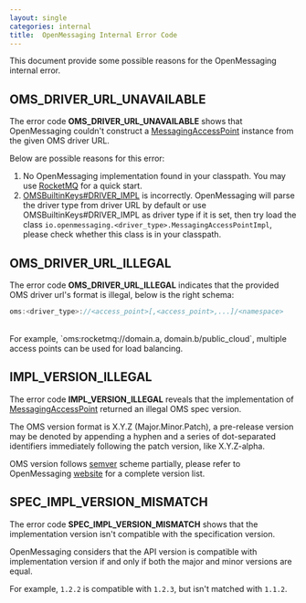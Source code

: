 ```yaml
---
layout: single
categories: internal
title:  OpenMessaging Internal Error Code
---
```


This document provide some possible reasons for the OpenMessaging internal error.

## OMS_DRIVER_URL_UNAVAILABLE

The error code **OMS_DRIVER_URL_UNAVAILABLE** shows that OpenMessaging couldn't construct a [MessagingAccessPoint](/openmessaging-java/io/openmessaging/MessagingAccessPoint.html) instance from the given OMS driver URL.

Below are possible reasons for this error:

1. No OpenMessaging implementation found in your classpath. You may use [RocketMQ](http://rocketmq.apache.org/docs/openmessaging-example/) for a quick start.
2. [OMSBuiltinKeys#DRIVER_IMPL](/openmessaging-java/io/openmessaging/OMSBuiltinKeys.html#DRIVER_IMPL) is incorrectly. OpenMessaging will parse the driver type from driver URL by default or use OMSBuiltinKeys#DRIVER_IMPL as driver type if it is set, then try load the class `io.openmessaging.<driver_type>.MessagingAccessPointImpl`, please check whether this class is in your classpath.

## OMS_DRIVER_URL_ILLEGAL

The error code **OMS_DRIVER_URL_ILLEGAL** indicates that the provided OMS driver url's format is illegal, below is the right schema:

```java
oms:<driver_type>://<access_point>[,<access_point>,...]/<namespace>
```
<br>
For example, `oms:rocketmq://domain.a, domain.b/public_cloud`, multiple access points can be used for load balancing.

## IMPL_VERSION_ILLEGAL

The error code **IMPL_VERSION_ILLEGAL** reveals that the implementation of [MessagingAccessPoint](/openmessaging-java/io/openmessaging/MessagingAccessPoint.html) returned an illegal OMS spec version.

The OMS version format is X.Y.Z (Major.Minor.Patch), a pre-release version may be denoted by appending a hyphen and a series of dot-separated identifiers immediately following the patch version, like X.Y.Z-alpha.

OMS version follows [semver](http://semver.org) scheme partially, please refer to OpenMessaging [website](/) for a complete version list.

## SPEC_IMPL_VERSION_MISMATCH

The error code **SPEC_IMPL_VERSION_MISMATCH** shows that the implementation version isn't compatible with the specification version.

OpenMessaging considers that the API version is compatible with implementation version if and only if both the major and minor versions are equal.

For example, `1.2.2` is compatible with `1.2.3`, but isn't matched with `1.1.2`.